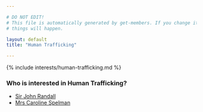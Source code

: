 ```yaml
---

# DO NOT EDIT!
# This file is automatically generated by get-members. If you change it, bad
# things will happen.

layout: default
title: "Human Trafficking"

---
```


{% include interests/human-trafficking.md %}

### Who is interested in Human Trafficking?


* [Sir John Randall](members/sir-john-randall.html)
* [Mrs Caroline Spelman](members/mrs-caroline-spelman.html)
